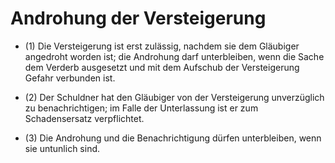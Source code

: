# Androhung der Versteigerung

- (1) Die Versteigerung ist erst zulässig, nachdem sie dem Gläubiger angedroht worden ist; die Androhung darf unterbleiben, wenn die Sache dem Verderb ausgesetzt und mit dem Aufschub der Versteigerung Gefahr verbunden ist.

- (2) Der Schuldner hat den Gläubiger von der Versteigerung unverzüglich zu benachrichtigen; im Falle der Unterlassung ist er zum Schadensersatz verpflichtet.

- (3) Die Androhung und die Benachrichtigung dürfen unterbleiben, wenn sie untunlich sind.

